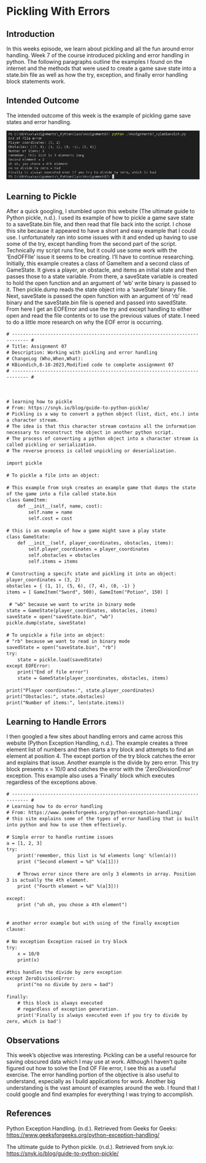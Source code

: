 # Pickling With Errors
## Introduction
In this weeks episode, we learn about pickling and all the fun around error handling. Week 7 of the course introduced pickling and error handling in python. The following paragraphs outline the examples I found on the internet and the methods that were used to create a game save state into a state.bin file as well as how the try, exception, and finally error handling block statements work. 
## Intended Outcome
The intended outcome of this week is the example of pickling game save states and error handling. 

  ![Intended Outcome](https://github.com/kbiondo/IntroToProg-Python-Mod07/blob/main/docs/images/07figure1.png?raw=true "Intended Outcome")
## Learning to Pickle
After a quick googling, I stumbled upon this website (The ultimate guide to Python pickle, n.d.). I used its example of how to pickle a game save state to a saveState.bin file, and then read that file back into the script. I chose this site because it appeared to have a short and easy example that I could use. I unfortunately ran into some issues with it and ended up having to use some of the try, except handling from the second part of the script. Technically my script runs fine, but it could use some work with the ‘EndOFFIle’ issue it seems to be creating. I’ll have to continue researching. 
Initially, this example creates a class of GameItem and a second class of GameState. It gives a player, an obstacle, and items an initial state and then passes those to a state variable. From there, a saveState variable is created to hold the open function and an argument of ‘wb’ write binary is passed to it. Then pickle.dump reads the state object into a ‘saveState’ binary file.
Next, saveState is passed the open function with an argument of ‘rb’ read binary and the saveState.bin file is opened and passed into savedState. From here I get an EOFError and use the try and except handling to either open and read the file contents or to use the previous values of state. 
I need to do a little more research on why the EOF error is occurring.

```
# ---------------------------------------------------------------------------- #
# Title: Assignment 07
# Description: Working with pickling and error handling
# ChangeLog (Who,When,What):
# KBiondich,8-18-2023,Modified code to complete assignment 07
# ---------------------------------------------------------------------------- #



# learning how to pickle
# From: https://snyk.io/blog/guide-to-python-pickle/
# Pickling is a way to convert a python object (list, dict, etc.) into a character stream.
# The idea is that this character stream contains all the information necessary to reconstruct the object in another python script.
# The process of converting a python object into a character stream is called pickling or serialization.
# The reverse process is called unpickling or deserialization.

import pickle

# To pickle a file into an object:

# This example from snyk creates an example game that dumps the state of the game into a file called state.bin
class GameItem:
    def __init__(self, name, cost):
        self.name = name
        self.cost = cost

# this is an example of how a game might save a play state
class GameState:
    def __init__(self, player_coordinates, obstacles, items):
        self.player_coordinates = player_coordinates
        self.obstacles = obstacles
        self.items = items

# Constructing a specifc state and pickling it into an object:
player_coordinates = (3, 2)
obstacles = { (1, 1), (5, 6), (7, 4), (0, -1) }
items = [ GameItem("Sword", 500), GameItem("Potion", 150) ]

 # "wb" because we want to write in binary mode
state = GameState(player_coordinates, obstacles, items)
saveState = open("saveState.bin", "wb")
pickle.dump(state, saveState)

# To unpickle a file into an object:
# "rb" because we want to read in binary mode
savedState = open("saveState.bin", "rb") 
try:
    state = pickle.load(savedState)
except EOFError:
    print("End of file error")
    state = GameState(player_coordinates, obstacles, items)

print("Player coordinates:", state.player_coordinates)
print("Obstacles:", state.obstacles)
print("Number of items:", len(state.items))
```

## Learning to Handle Errors
I then googled a few sites about handling errors and came across this website (Python Exception Handling, n.d.). The example creates a three element list of numbers and then starts a try block and attempts to find an element at position 4. The except portion of the try block catches the error and explains that issue. Another example is the divide by zero error. This try block presents x = 10/0 and catches the error with the ‘ZeroDivisionError’ exception. This example also uses a ‘Finally’ block which executes regardless of the exceptions above.

```
# ---------------------------------------------------------------------------- #
# Learning how to do error handling
# From: https://www.geeksforgeeks.org/python-exception-handling/
# this site explains some of the types of error handling that is built into python and how to use them effectively.

# Simple error to handle runtime issues
a = [1, 2, 3]
try:
    print('remember, this list is %d elements long' %(len(a)))
    print ("Second element = %d" %(a[1]))
 
    # Throws error since there are only 3 elements in array. Position 3 is actually the 4th element.
    print ("Fourth element = %d" %(a[3]))
 
except:
    print ("uh oh, you chose a 4th element")


# another error example but with using of the finally exception clause:
 
# No exception Exception raised in try block
try:
    x = 10/0
    print(x)
 
#this handles the divide by zero exception
except ZeroDivisionError:
    print("no no divide by zero = bad")
 
finally:
    # this block is always executed
    # regardless of exception generation.
    print('Finally is always executed even if you try to divide by zero, which is bad')
```

## Observations
This week’s objective was interesting. Pickling can be a useful resource for saving obscured data which I may use at work. Although I haven’t quite figured out how to solve the End OF File error, I see this as a useful exercise. The error handling portion of the objective is also useful to understand, especially as I build applications for work. Another big understanding is the vast amount of examples around the web. I found that I could google and find examples for everything I was trying to accomplish. 
## References
  Python Exception Handling. (n.d.). Retrieved from Geeks for Geeks: https://www.geeksforgeeks.org/python-exception-handling/  
  
  The ultimate guide to Python pickle. (n.d.). Retrieved from snyk.io: https://snyk.io/blog/guide-to-python-pickle/


